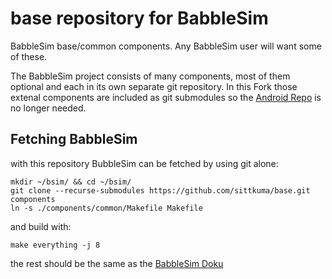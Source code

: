 # base repository for BabbleSim 

BabbleSim base/common components. Any BabbleSim user will want some of these.

The BabbleSim project consists of many components, most of them optional and each in its own separate git repository.
In this Fork those extenal components are included as git submodules so the [Android Repo](https://source.android.com/setup/develop/repo)
is no longer needed.

## Fetching BabbleSim
with this repository BubbleSim can be fetched by using git alone:
```
mkdir ~/bsim/ && cd ~/bsim/
git clone --recurse-submodules https://github.com/sittkuma/base.git components
ln -s ./components/common/Makefile Makefile
```
and build with:
```
make everything -j 8
```
the rest should be the same as the [BabbleSim Doku](https://babblesim.github.io/)
